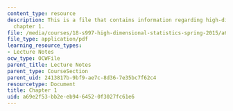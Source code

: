 ```yaml
---
content_type: resource
description: This is a file that contains information regarding high-dimensional statistics
  chapter 1.
file: /media/courses/18-s997-high-dimensional-statistics-spring-2015/a69e2f53bb2eeb9464520f3027fc61e6_MIT18_S997S15_Chapter1.pdf
file_type: application/pdf
learning_resource_types:
- Lecture Notes
ocw_type: OCWFile
parent_title: Lecture Notes
parent_type: CourseSection
parent_uid: 2413817b-9bf9-ae7c-8d36-7e35bc7f62c4
resourcetype: Document
title: Chapter 1
uid: a69e2f53-bb2e-eb94-6452-0f3027fc61e6
---
```

